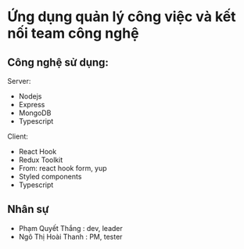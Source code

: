 # Ứng dụng quản lý công việc và kết nối team công nghệ


## Công nghệ sử dụng:

Server:
- Nodejs
- Express
- MongoDB
- Typescript

Client:
- React Hook
- Redux Toolkit
- From: react hook form, yup
- Styled components
- Typescript

## Nhân sự
- Phạm Quyết Thắng : dev, leader
- Ngô Thị Hoài Thanh : PM, tester